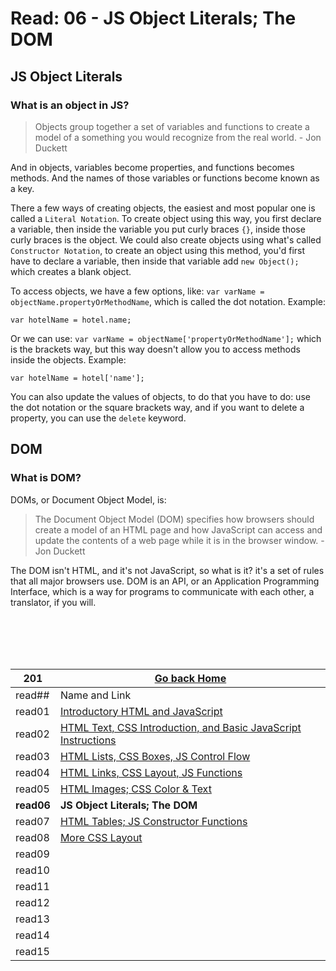 # Read: 06 - JS Object Literals; The DOM

## JS Object Literals

### What is an object in JS?

> Objects group together a set of variables and functions to create a model of a something you would recognize from the real world. - Jon Duckett

And in objects, variables become properties, and functions becomes methods. And the names of those variables or functions become known as a key.

There a few ways of creating objects, the easiest and most popular one is called a `Literal Notation`. To create object using this way, you first declare a variable, then inside the variable you put curly braces `{}`, inside those curly braces is the object.
We could also create objects using what's called `Constructor Notation`, to create an object using this method, you'd first have to declare a variable, then inside that variable add `new Object();` which creates a blank object.

To access objects, we have a few options, like:
`var varName = objectName.propertyOrMethodName`, which is called the dot notation. Example:

```
var hotelName = hotel.name;
```

Or we can use:
`var varName = objectName['propertyOrMethodName'];` which is the brackets way, but this way doesn't allow you to access methods inside the objects. Example:

```
var hotelName = hotel['name'];
```

You can also update the values of objects, to do that you have to do:
use the dot notation or the square brackets way, and if you want to delete a property, you can use the `delete` keyword. 


## DOM

### What is DOM?

DOMs, or Document Object Model, is:

> The Document Object Model (DOM) specifies how browsers should create a model of an HTML page and how JavaScript can access and update the contents of a web page while it is in the browser window. - Jon Duckett

The DOM isn't HTML, and it's not JavaScript, so what is it? it's a set of rules that all major browsers use.
DOM is an API, or an Application Programming Interface, which is a way for programs to communicate with each other, a translator, if you will.





<br/><br/> 
<br/><br/>  



|201| [Go back Home](https://suhaib-ersan.github.io/reading-notes/) |
|-|-|
| read## | Name and Link |
| read01 | [Introductory HTML and JavaScript](https://suhaib-ersan.github.io/reading-notes/201/read01) |
| read02 | [HTML Text, CSS Introduction, and Basic JavaScript Instructions](https://suhaib-ersan.github.io/reading-notes/201/read02) |
| read03 | [HTML Lists, CSS Boxes, JS Control Flow](https://suhaib-ersan.github.io/reading-notes/201/read03) |
| read04 | [HTML Links, CSS Layout, JS Functions](https://suhaib-ersan.github.io/reading-notes/201/read04) |
| read05 | [HTML Images; CSS Color & Text](https://suhaib-ersan.github.io/reading-notes/201/read05) |
| **read06** | **JS Object Literals; The DOM** |
| read07 | [HTML Tables; JS Constructor Functions](https://suhaib-ersan.github.io/reading-notes/201/read07) |
| read08 | [More CSS Layout](https://suhaib-ersan.github.io/reading-notes/201/read08) |
| read09 | [](https://suhaib-ersan.github.io/reading-notes/201/read09) |
| read10 | [](https://suhaib-ersan.github.io/reading-notes/201/read10) |
| read11 | [](https://suhaib-ersan.github.io/reading-notes/201/read11) |
| read12 | [](https://suhaib-ersan.github.io/reading-notes/201/read12) |
| read13 | [](https://suhaib-ersan.github.io/reading-notes/201/read13) |
| read14 | [](https://suhaib-ersan.github.io/reading-notes/201/read14) |
| read15 | [](https://suhaib-ersan.github.io/reading-notes/201/read15) |